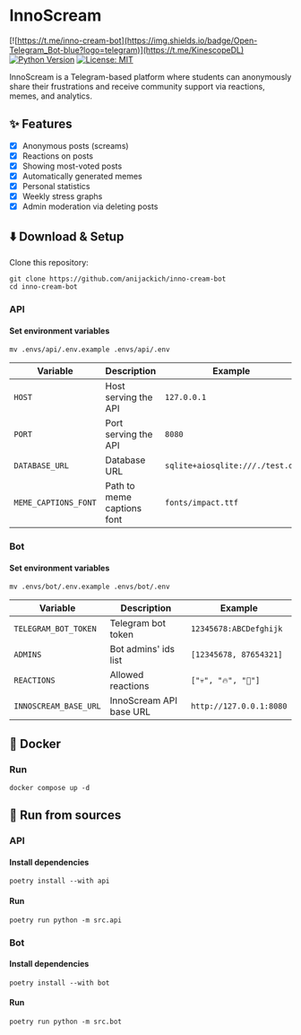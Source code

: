 # InnoScream

[![https://t.me/inno-cream-bot](https://img.shields.io/badge/Open-Telegram_Bot-blue?logo=telegram)](https://t.me/KinescopeDL)
[![Python Version](https://img.shields.io/python/required-version-toml?tomlFilePath=https://raw.githubusercontent.com/anijackich/inno-scream/main/pyproject.toml)](https://github.com/anijackich/inno-scream/.python-version)
[![License: MIT](https://img.shields.io/github/license/anijackich/inno-scream)](https://github.com/anijackich/inno-scream/blob/master/LICENSE)

InnoScream is a Telegram-based platform where students can anonymously share their
frustrations and receive community support via reactions, memes, and analytics.

## ✨ Features

- [x] Anonymous posts (screams)
- [x] Reactions on posts
- [x] Showing most-voted posts
- [x] Automatically generated memes
- [x] Personal statistics
- [x] Weekly stress graphs
- [x] Admin moderation via deleting posts

## ⬇️ Download & Setup

Clone this repository:

```shell
git clone https://github.com/anijackich/inno-cream-bot
cd inno-cream-bot
```

### API

#### Set environment variables

```shell
mv .envs/api/.env.example .envs/api/.env
```

| Variable             | Description                | Example                         |
|----------------------|----------------------------|---------------------------------|
| `HOST`               | Host serving the API       | `127.0.0.1`                     |
| `PORT`               | Port serving the API       | `8080`                          |
| `DATABASE_URL`       | Database URL               | `sqlite+aiosqlite:///./test.db` |
| `MEME_CAPTIONS_FONT` | Path to meme captions font | `fonts/impact.ttf`              |

### Bot

#### Set environment variables

```shell
mv .envs/bot/.env.example .envs/bot/.env
```

| Variable              | Description             | Example                 |
|-----------------------|-------------------------|-------------------------|
| `TELEGRAM_BOT_TOKEN`  | Telegram bot token      | `12345678:ABCDefghijk`  |
| `ADMINS`              | Bot admins' ids list    | `[12345678, 87654321]`  |
| `REACTIONS`           | Allowed reactions       | `["💀", "🔥", "🤡"]`    |
| `INNOSCREAM_BASE_URL` | InnoScream API base URL | `http://127.0.0.1:8080` |

## 🐋 Docker

### Run

```shell
docker compose up -d
```

## 🚀 Run from sources

### API

#### Install dependencies

```shell
poetry install --with api
```

#### Run

```shell
poetry run python -m src.api
```

### Bot

#### Install dependencies

```shell
poetry install --with bot
```

#### Run

```shell
poetry run python -m src.bot
```